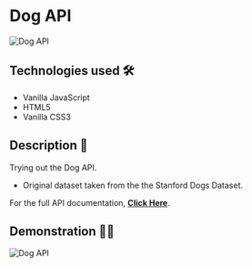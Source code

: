 # Dog API

<img src="https://i.imgur.com/iJHMy3D.png" alt="Dog API">

## Technologies used 🛠️
* Vanilla JavaScript
* HTML5
* Vanilla CSS3

## Description 📝
Trying out the Dog API.
- Original dataset taken from the the Stanford Dogs Dataset.

For the full API documentation, <strong><a href="https://dog.ceo/dog-api/about">Click Here</a></strong>.

## Demonstration 🤹‍♂️
<img src="https://media.giphy.com/media/POsCyrXOnfhZLLOJoh/source.gif" alt="Dog API">
